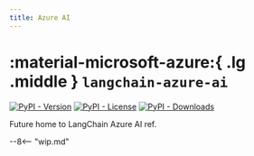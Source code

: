 ```yaml
---
title: Azure AI
---
```


# :material-microsoft-azure:{ .lg .middle } `langchain-azure-ai`

[![PyPI - Version](https://img.shields.io/pypi/v/langchain-azure-ai?label=%20)](https://pypi.org/project/langchain-azure-ai/#history)
[![PyPI - License](https://img.shields.io/pypi/l/langchain-azure-ai)](https://opensource.org/licenses/MIT)
[![PyPI - Downloads](https://img.shields.io/pepy/dt/langchain-azure-ai)](https://pypistats.org/packages/langchain-azure-ai)

Future home to LangChain Azure AI ref.

--8<-- "wip.md"
